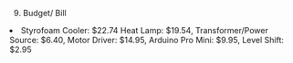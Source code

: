 9. Budget/ Bill

<li> 
Styrofoam Cooler: $22.74
Heat Lamp: $19.54, Transformer/Power Source: $6.40, Motor Driver: $14.95, Arduino Pro Mini: $9.95, Level Shift: $2.95
</li>
